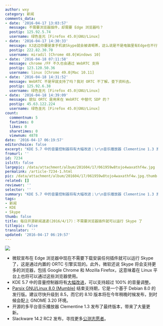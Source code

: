 ```yaml
---
author: wxy
category: 新闻
comments_data:
- date: '2016-04-17 13:03:57'
  message: 不需要浏览器插件，却需要 Edge 浏览器吗？
  postip: 125.92.5.74
  username: 绿色圣光 [Firefox 45.0|GNU/Linux]
- date: '2016-04-17 14:30:33'
  message: XJ这边你要是拿手机装Skype就会被请喝茶，这么说是不是电脑里有Edge也不行了
  postip: 222.82.30.70
  username: miradil [Chrome 48.0|Windows 10]
- date: '2016-04-18 07:11:58'
  message: chrome /FF 不久也会通过 WebRTC 支持
  postip: 123.120.50.36
  username: linux [Chrome 49.0|Mac 10.11]
- date: '2016-04-18 14:31:52'
  message: WebRTC 不是早就支持了吗？我对 ORTC 不了解，查下资料去。
  postip: 125.92.6.38
  username: 绿色圣光 [Firefox 45.0|GNU/Linux]
- date: '2016-04-18 14:39:09'
  message: 貌似 ORTC 是用来在 WebRTC 中替代 SDP 的？
  postip: 45.63.122.224
  username: 绿色圣光 [Firefox 45.0|GNU/Linux]
count:
  commentnum: 5
  favtimes: 0
  likes: 0
  sharetimes: 0
  viewnum: 4878
date: '2016-04-17 06:19:57'
editorchoice: false
excerpt: "KDE 5.7 中的音量控制器将有大幅改进；\r\n音乐播放器 Clementine 1.3 发布了"
fromurl: ''
id: 7234
islctt: false
largepic: /data/attachment/album/201604/17/061959w8tojo4waxathf4w.jpg
permalink: /article-7234-1.html
pic: /data/attachment/album/201604/17/061959w8tojo4waxathf4w.jpg.thumb.jpg
related: []
reviewer: ''
selector: ''
summary: "KDE 5.7 中的音量控制器将有大幅改进；\r\n音乐播放器 Clementine 1.3 发布了"
tags:
- 新闻
- KDE
- Skype
thumb: false
title: 每日开源新闻速递(2016/4/17)：不需要浏览器插件就可以运行 Skype 了
titlepic: false
translator: ''
updated: '2016-04-17 06:19:57'
---
```


![](/data/attachment/album/201604/17/061959w8tojo4waxathf4w.jpg)


* 微软宣布在 Edge 浏览器中现在不需要下载安装任何插件就可以运行 Skype 了，这是通过内置的 ORTC 引擎实现的。此外，微软还说 Skype 将会支持更多的浏览器，包括 Google Chrome 和 Mozilla Firefox，这意味着在 Linux 平台上也将可以通过这些浏览器使用。
* KDE 5.7 中的音量控制器将有[大幅改进](http://davidrosca.blogspot.ro/2016/04/audio-volume-improvements-in-plasma-57.html)，可以支持超过 100% 的音量调整。
* [Parsix GNU/Linux 8.0 (Mumble)](http://www.parsix.org/wiki/WikiStart) 结束支持期，它是一个基于 Debian 8.0 的发行版。建议尽快升级到 8.5，而它的 8.10 版本将在今年稍晚时候发布，到时候会配上 GNOME 3.20 环境。
* 开源的多平台音乐播放器 Clementine 1.3 发布了最终版本，带来了大量更新。
* Slackware 14.2 RC2 发布，寻找更多[公测志愿者](http://www.slackware.com/lists/)。